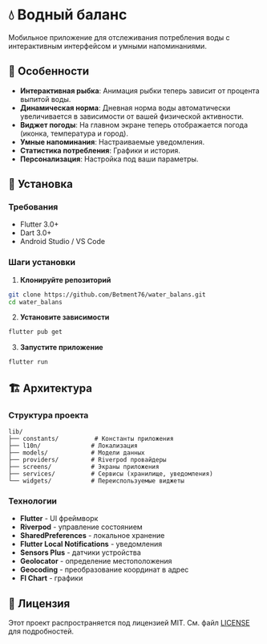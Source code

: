 # 💧 Водный баланс

Мобильное приложение для отслеживания потребления воды с интерактивным интерфейсом и умными напоминаниями.

## 🌟 Особенности

- **Интерактивная рыбка**: Анимация рыбки теперь зависит от процента выпитой воды.
- **Динамическая норма**: Дневная норма воды автоматически увеличивается в зависимости от вашей физической активности.
- **Виджет погоды**: На главном экране теперь отображается погода (иконка, температура и город).
- **Умные напоминания**: Настраиваемые уведомления.
- **Статистика потребления**: Графики и история.
- **Персонализация**: Настройка под ваши параметры.

## 🚀 Установка

### Требования

- Flutter 3.0+
- Dart 3.0+
- Android Studio / VS Code

### Шаги установки

1. **Клонируйте репозиторий**
```bash
git clone https://github.com/Betment76/water_balans.git
cd water_balans
```

2. **Установите зависимости**
```bash
flutter pub get
```

3. **Запустите приложение**
```bash
flutter run
```

## 🏗️ Архитектура

### Структура проекта
```
lib/
├── constants/          # Константы приложения
├── l10n/              # Локализация
├── models/            # Модели данных
├── providers/         # Riverpod провайдеры
├── screens/           # Экраны приложения
├── services/          # Сервисы (хранилище, уведомления)
└── widgets/           # Переиспользуемые виджеты
```

### Технологии

- **Flutter** - UI фреймворк
- **Riverpod** - управление состоянием
- **SharedPreferences** - локальное хранение
- **Flutter Local Notifications** - уведомления
- **Sensors Plus** - датчики устройства
- **Geolocator** - определение местоположения
- **Geocoding** - преобразование координат в адрес
- **Fl Chart** - графики

## 📄 Лицензия

Этот проект распространяется под лицензией MIT. См. файл [LICENSE](LICENSE) для подробностей.
